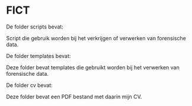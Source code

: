 # FICT

<p>De folder scripts bevat:</p>
<p>  Script die gebruik worden bij het verkrijgen of verwerken van forensische data.</p>
<p>De folder templates bevat:</p>
<p>  Deze folder bevat templates die gebruikt worden bij het verwerken van forensische data.</p>
<p>De folder cv bevat:</p>
<p>  Deze folder bevat een PDF bestand met daarin mijn CV.</p>
